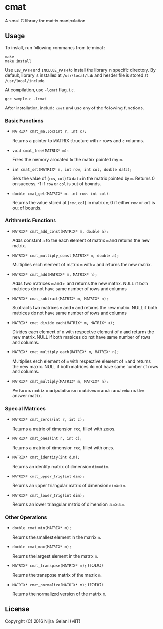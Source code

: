 # cmat
A small C library for matrix manipulation.


## Usage

To install, run following commands from terminal :

```
make
make install
```

Use `LIB_PATH` and `INCLUDE_PATH` to install the library in specific directory. By default, library is installed at `/usr/local/lib` and header file is stored at `/usr/local/include`.

At compilation, use `-lcmat` flag. i.e.

```
gcc sample.c -lcmat
```

After installation, include `cmat` and use any of the following functions.

### Basic Functions
* ```MATRIX* cmat_malloc(int r, int c);```

	Returns a pointer to MATRIX structure with `r` rows and `c` columns.


* ```void cmat_free(MATRIX* m);```
	
	Frees the memory allocated to the matrix pointed my `m`.
    
    
* ```int cmat_set(MATRIX* m, int row, int col, double data);```
	
    Sets the value of (`row`, `col`) to `data` in the matrix pointed by `m`. Returns 0 on success, -1 if `row` or `col` is out of bounds.
    
    
* ```double cmat_get(MATRIX* m, int row, int col);```
	
    Returns the value stored at (`row`, `col`) in matrix `m`; 0 if either `row` or `col` is out of bounds.
    
### Arithmetic Functions
* ```MATRIX* cmat_add_const(MATRIX* m, double a);```
	
    Adds constant `a` to the each element of matrix `m` and returns the new matrix.
    
    
* ```MATRIX* cmat_multiply_const(MATRIX* m, double a);```

	Multiplies each element of matrix `m` with `a` and returns the new matrix.
    
    
* ```MATRIX* cmat_add(MATRIX* m, MATRIX* n);```

	Adds two matrices `m` and `n` and returns the new matrix. NULL if both matrices do not have same number of rows and columns.


* ```MATRIX* cmat_subtract(MATRIX* m, MATRIX* n);```

	Subtracts two matrices `m` and `n` and returns the new matrix. NULL if both matrices do not have same number of rows and columns.
 
 
* ```MATRIX* cmat_divide_each(MATRIX* m, MATRIX* n);```

	Divides each element of `m` with respective element of `n` and returns the new matrix. NULL if both matrices do not have same number of rows and columns.


* ```MATRIX* cmat_multiply_each(MATRIX* m, MATRIX* n);```

	Multiplies each element of `m` with respective element of `n` and returns the new matrix. NULL if both matrices do not have same number of rows and columns.
    
    
* ```MATRIX* cmat_multiply(MATRIX* m, MATRIX* n);```

	Performs matrix manipulation on matrices `m` and `n` and returns the answer matrix.
    
    
### Special Matrices

* ```MATRIX* cmat_zeros(int r, int c);```

	Returns a matrix of dimension `r`x`c`, filled with zeros.
    
    
* ```MATRIX* cmat_ones(int r, int c);```

	Returns a matrix of dimension `r`x`c`, filled with ones.
    
* ```MATRIX* cmat_identity(int dim);```

	Returns an identity matrix of dimension `dim`x`dim`.
  
  
* ```MATRIX* cmat_upper_trig(int dim);```

	Returns an upper triangular matrix of dimension `dim`x`dim`.
    
    
* ```MATRIX* cmat_lower_trig(int dim);```

	Returns an lower triangular matrix of dimension `dim`x`dim`.
    
    
### Other Operations

* ```double cmat_min(MATRIX* m);```

	Returns the smallest element in the matrix `m`.
    
    
* ```double cmat_max(MATRIX* m);```

	Returns the largest element in the matrix `m`.
    
    
* ```MATRIX* cmat_transpose(MATRIX* m);``` (TODO)

	Returns the transpose matrix of the matrix `m`.
    
    
* ```MATRIX* cmat_normalize(MATRIX* m);``` (TODO)

	Returns the normalized version of the matrix `m`.


## License

Copyright (C) 2016  Nijraj Gelani (MIT)